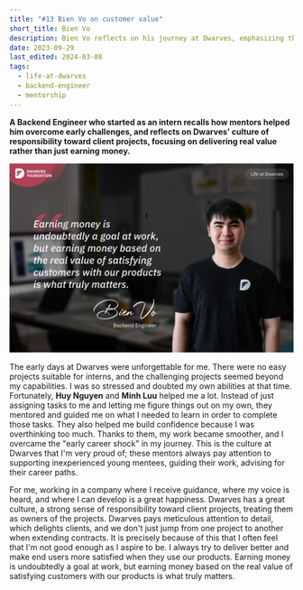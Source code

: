 ```yaml
---
title: "#13 Bien Vo on customer value"
short_title: Bien Vo
description: Bien Vo reflects on his journey at Dwarves, emphasizing the mentorship culture and the importance of delivering real value through products that satisfy customers
date: 2023-09-29
last_edited: 2024-03-08
tags:
  - life-at-dwarves
  - backend-engineer
  - mentorship
---
```


**A Backend Engineer who started as an intern recalls how mentors helped him overcome early challenges, and reflects on Dwarves' culture of responsibility toward client projects, focusing on delivering real value rather than just earning money.**

![Bien Vo - Backend Engineer](assets/notion-image-1744012310812-n2ow9.webp)

The early days at Dwarves were unforgettable for me. There were no easy projects suitable for interns, and the challenging projects seemed beyond my capabilities. I was so stressed and doubted my own abilities at that time. Fortunately, **Huy Nguyen** and **Minh Luu** helped me a lot. Instead of just assigning tasks to me and letting me figure things out on my own, they mentored and guided me on what I needed to learn in order to complete those tasks. They also helped me build confidence because I was overthinking too much. Thanks to them, my work became smoother, and I overcame the "early career shock" in my journey. This is the culture at Dwarves that I'm very proud of; these mentors always pay attention to supporting inexperienced young mentees, guiding their work, advising for their career paths.

For me, working in a company where I receive guidance, where my voice is heard, and where I can develop is a great happiness. Dwarves has a great culture, a strong sense of responsibility toward client projects, treating them as owners of the projects. Dwarves pays meticulous attention to detail, which delights clients, and we don't just jump from one project to another when extending contracts. It is precisely because of this that I often feel that I'm not good enough as I aspire to be. I always try to deliver better and make end users more satisfied when they use our products. Earning money is undoubtedly a goal at work, but earning money based on the real value of satisfying customers with our products is what truly matters.
